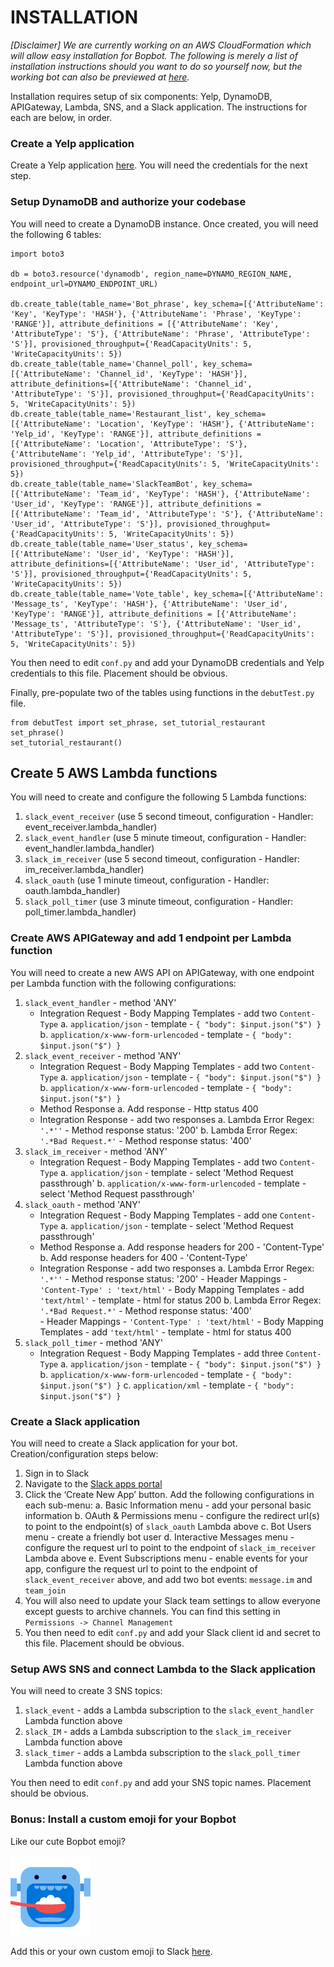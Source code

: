 # INSTALLATION

*[Disclaimer] We are currently working on an AWS CloudFormation which will allow easy installation for Bopbot. The following is merely a list of installation instructions should you want to do so yourself now, but the working bot can also be previewed at [here](https://slack.com/oauth/authorize?scope=bot,channels:write,im:write,im:history,reminders:write&state=install&client_id=70107175334.85498289508).*

Installation requires setup of six components: Yelp, DynamoDB, APIGateway, Lambda, SNS, and a Slack application. The instructions for each are below, in order.

### Create a Yelp application

Create a Yelp application [here](https://www.yelp.com/developers). You will need the credentials for the next step.

### Setup DynamoDB and authorize your codebase

You will need to create a DynamoDB instance. Once created, you will need the following 6 tables:

    import boto3
    
    db = boto3.resource('dynamodb', region_name=DYNAMO_REGION_NAME, endpoint_url=DYNAMO_ENDPOINT_URL)
    
    db.create_table(table_name='Bot_phrase', key_schema=[{'AttributeName': 'Key', 'KeyType': 'HASH'}, {'AttributeName': 'Phrase', 'KeyType': 'RANGE'}], attribute_definitions = [{'AttributeName': 'Key', 'AttributeType': 'S'}, {'AttributeName': 'Phrase', 'AttributeType': 'S'}], provisioned_throughput={'ReadCapacityUnits': 5, 'WriteCapacityUnits': 5})
    db.create_table(table_name='Channel_poll', key_schema=[{'AttributeName': 'Channel_id', 'KeyType': 'HASH'}], attribute_definitions=[{'AttributeName': 'Channel_id', 'AttributeType': 'S'}], provisioned_throughput={'ReadCapacityUnits': 5, 'WriteCapacityUnits': 5})
    db.create_table(table_name='Restaurant_list', key_schema=[{'AttributeName': 'Location', 'KeyType': 'HASH'}, {'AttributeName': 'Yelp_id', 'KeyType': 'RANGE'}], attribute_definitions = [{'AttributeName': 'Location', 'AttributeType': 'S'}, {'AttributeName': 'Yelp_id', 'AttributeType': 'S'}], provisioned_throughput={'ReadCapacityUnits': 5, 'WriteCapacityUnits': 5})
    db.create_table(table_name='SlackTeamBot', key_schema=[{'AttributeName': 'Team_id', 'KeyType': 'HASH'}, {'AttributeName': 'User_id', 'KeyType': 'RANGE'}], attribute_definitions = [{'AttributeName': 'Team_id', 'AttributeType': 'S'}, {'AttributeName': 'User_id', 'AttributeType': 'S'}], provisioned_throughput={'ReadCapacityUnits': 5, 'WriteCapacityUnits': 5}) 
    db.create_table(table_name='User_status', key_schema=[{'AttributeName': 'User_id', 'KeyType': 'HASH'}], attribute_definitions=[{'AttributeName': 'User_id', 'AttributeType': 'S'}], provisioned_throughput={'ReadCapacityUnits': 5, 'WriteCapacityUnits': 5})
    db.create_table(table_name='Vote_table', key_schema=[{'AttributeName': 'Message_ts', 'KeyType': 'HASH'}, {'AttributeName': 'User_id', 'KeyType': 'RANGE'}], attribute_definitions = [{'AttributeName': 'Message_ts', 'AttributeType': 'S'}, {'AttributeName': 'User_id', 'AttributeType': 'S'}], provisioned_throughput={'ReadCapacityUnits': 5, 'WriteCapacityUnits': 5})

You then need to edit ```conf.py``` and add your DynamoDB credentials and Yelp credentials to this file. Placement should be obvious.

Finally, pre-populate two of the tables using functions in the ```debutTest.py``` file.

    from debutTest import set_phrase, set_tutorial_restaurant
    set_phrase()
    set_tutorial_restaurant()

## Create 5 AWS Lambda functions

You will need to create and configure the following 5 Lambda functions:
    
1. ```slack_event_receiver``` (use 5 second timeout, configuration - Handler: event_receiver.lambda_handler)
2. ```slack_event_handler``` (use 5 minute timeout, configuration - Handler: event_handler.lambda_handler)
3. ```slack_im_receiver``` (use 5 second timeout, configuration - Handler: im_receiver.lambda_handler)
4. ```slack_oauth``` (use 1 minute timeout, configuration - Handler: oauth.lambda_handler)
5. ```slack_poll_timer``` (use 3 minute timeout, configuration - Handler: poll_timer.lambda_handler)

### Create AWS APIGateway and add 1 endpoint per Lambda function

You will need to create a new AWS API on APIGateway, with one endpoint per Lambda function with the following configurations:
    
1. ```slack_event_handler``` - method 'ANY'
    * Integration Request - Body Mapping Templates - add two `Content-Type`
        a. `application/json` - template - `{ "body": $input.json("$") }`
        b. `application/x-www-form-urlencoded` - template - `{ "body": $input.json("$") }`
2. `slack_event_receiver` - method 'ANY'
    * Integration Request - Body Mapping Templates - add two `Content-Type`
        a. `application/json` - template - `{ "body": $input.json("$") }`
        b. `application/x-www-form-urlencoded` - template - `{ "body": $input.json("$") }`
    * Method Response
        a. Add response - Http status 400
    * Integration Response - add two responses
        a. Lambda Error Regex: `'.*''` - Method response status: '200'
        b. Lambda Error Regex: `'.*Bad Request.*'` - Method response status: '400'
3. `slack_im_receiver` - method 'ANY'
    * Integration Request - Body Mapping Templates - add two `Content-Type`
        a. `application/json` - template - select 'Method Request passthrough'
        b. `application/x-www-form-urlencoded` - template - select 'Method Request passthrough'
4. `slack_oauth` - method 'ANY'
    * Integration Request - Body Mapping Templates - add one `Content-Type`
        a. `application/json` - template - select 'Method Request passthrough'
    * Method Response
        a. Add response headers for 200 - 'Content-Type'
        b. Add response headers for 400 - 'Content-Type'
    * Integration Response - add two responses
        a. Lambda Error Regex: `'.*''` - Method response status: '200'
            - Header Mappings - `'Content-Type' : 'text/html'`
            - Body Mapping Templates - add `'text/html'` - template - html for status 200
        b. Lambda Error Regex: `'.*Bad Request.*'` - Method response status: '400'			
            - Header Mappings - `'Content-Type' : 'text/html'`
            - Body Mapping Templates - add `'text/html'` - template - html for status 400
5. `slack_poll_timer` - method 'ANY'
    * Integration Request - Body Mapping Templates - add three `Content-Type`
        a. `application/json` - template - `{ "body": $input.json("$") }`
        b. `application/x-www-form-urlencoded` - template - `{ "body": $input.json("$") }`
        c. `application/xml` - template - `{ "body": $input.json("$") }`

### Create a Slack application

You will need to create a Slack application for your bot. Creation/configuration steps below:
    
1. Sign in to Slack
2. Navigate to the [Slack apps portal](https://api.slack.com/apps)
3. Click the ‘Create New App’ button. Add the following configurations in each sub-menu:
    a. Basic Information menu - add your personal basic information
    b. OAuth & Permissions menu - configure the redirect url(s) to point to the endpoint(s) of ```slack_oauth``` Lambda above
    c. Bot Users menu - create a friendly bot user
    d. Interactive Messages menu - configure the request url to point to the endpoint of ```slack_im_receiver``` Lambda above
    e. Event Subscriptions menu - enable events for your app, configure the request url to point to the endpoint of ```slack_event_receiver``` above, and add two bot events: ```message.im``` and ```team_join```
4. You will also need to update your Slack team settings to allow everyone except guests to archive channels. You can find this setting in ```Permissions -> Channel Management```
5. You then need to edit ```conf.py``` and add your Slack client id and secret to this file. Placement should be obvious.

### Setup AWS SNS and connect Lambda to the Slack application

You will need to create 3 SNS topics:
    
1. ```slack_event``` - adds a Lambda subscription to the ```slack_event_handler``` Lambda function above
2. ```slack_IM``` - adds a Lambda subscription to the ```slack_im_receiver``` Lambda function above
3. ```slack_timer``` - adds a Lambda subscription to the ```slack_poll_timer``` Lambda function above

You then need to edit ```conf.py``` and add your SNS topic names. Placement should be obvious.
        
### Bonus: Install a custom emoji for your Bopbot

Like our cute Bopbot emoji?

![Fancy GIFs](img/emoji.gif) 

Add this or your own custom emoji to Slack [here](https://mymusictaste.slack.com/customize/emoji).